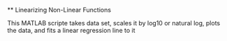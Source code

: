 ** Linearizing Non-Linear Functions

This MATLAB scripte takes data set, scales it by log10 or natural log, plots the data,  and fits
a linear regression line to it

